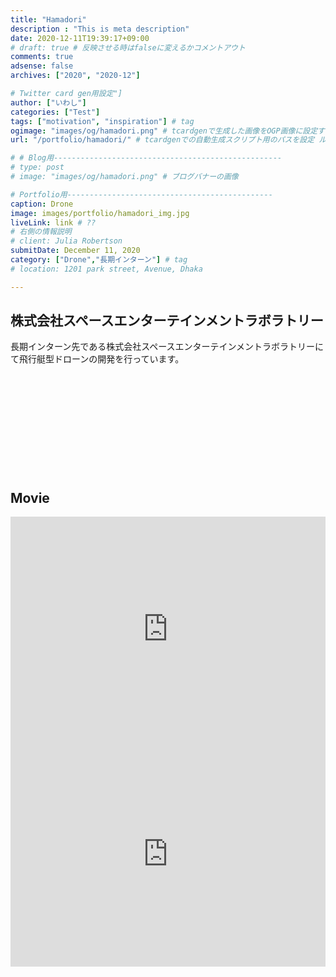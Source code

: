 ```yaml
---
title: "Hamadori"
description : "This is meta description"
date: 2020-12-11T19:39:17+09:00
# draft: true # 反映させる時はfalseに変えるかコメントアウト
comments: true
adsense: false
archives: ["2020", "2020-12"]

# Twitter card gen用設定"]
author: ["いわし"]
categories: ["Test"]
tags: ["motivation", "inspiration"] # tag
ogimage: "images/og/hamadori.png" # tcardgenで生成した画像をOGP画像に設定する
url: "/portfolio/hamadori/" # tcardgenでの自動生成スクリプト用のパスを設定 ルーティング固定の意味もある

# # Blog用---------------------------------------------------
# type: post
# image: "images/og/hamadori.png" # ブログバナーの画像

# Portfolio用----------------------------------------------
caption: Drone
image: images/portfolio/hamadori_img.jpg
liveLink: link # ??
# 右側の情報説明
# client: Julia Robertson
submitDate: December 11, 2020
category: ["Drone","長期インターン"] # tag
# location: 1201 park street, Avenue, Dhaka

---
```


## 株式会社スペースエンターテインメントラボラトリー

長期インターン先である株式会社スペースエンターテインメントラボラトリーにて飛行艇型ドローンの開発を行っています。

<div class="iframely-embed"><div class="iframely-responsive" style="height: 140px; padding-bottom: 0;"><a href="http://www.selab.jp/en/" data-iframely-url="//cdn.iframe.ly/api/iframe?url=http%3A%2F%2Fwww.selab.jp%2F&amp;key=f35ef3e07c3f9ce01b389a206da306f5&amp;iframe=card-small"></a></div></div><script async src="//cdn.iframe.ly/embed.js" charset="utf-8"></script>

<br>

## Movie

<iframe class="stretch" src="https://player.vimeo.com/video/430601827" width="100%" height="360"
            frameborder="0" allow="autoplay; fullscreen" allowfullscreen text-align="center"></iframe>


<iframe class="stretch" src="https://www.youtube.com/embed/zpMMW9U0ypM" width="100%" height="360"
            frameborder="0" allow="autoplay; fullscreen" allowfullscreen text-align="center"></iframe>




